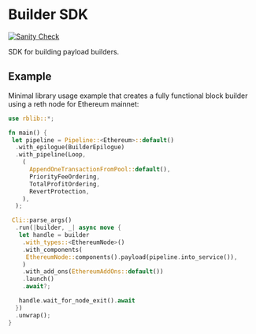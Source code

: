 # Builder SDK

[![Sanity Check](https://github.com/flashbots/rblib/actions/workflows/sanity.yaml/badge.svg)](https://github.com/flashbots/rblib/actions/workflows/sanity.yaml)

SDK for building payload builders.

## Example

Minimal library usage example that creates a fully functional block builder using a reth node for Ethereum mainnet:

```rust
use rblib::*;

fn main() {
 let pipeline = Pipeline::<Ethereum>::default()
  .with_epilogue(BuilderEpilogue)
  .with_pipeline(Loop,
    (
      AppendOneTransactionFromPool::default(),
      PriorityFeeOrdering,
      TotalProfitOrdering,
      RevertProtection,
    ),
  );

 Cli::parse_args()
  .run(|builder, _| async move {
   let handle = builder
    .with_types::<EthereumNode>()
    .with_components(
     EthereumNode::components().payload(pipeline.into_service()),
    )
    .with_add_ons(EthereumAddOns::default())
    .launch()
    .await?;

   handle.wait_for_node_exit().await
  })
  .unwrap();
}
```
